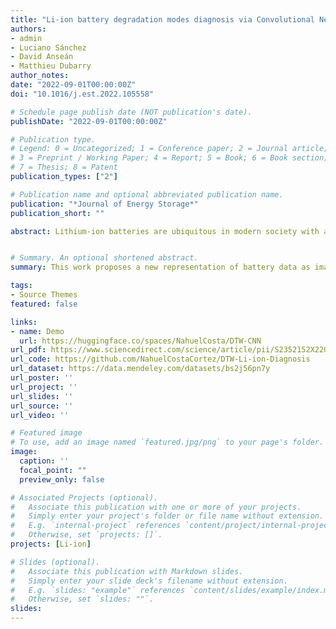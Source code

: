 ```yaml
---
title: "Li-ion battery degradation modes diagnosis via Convolutional Neural Networks"
authors:
- admin
- Luciano Sánchez
- David Anseán
- Matthieu Dubarry
author_notes:
date: "2022-09-01T00:00:00Z"
doi: "10.1016/j.est.2022.105558"

# Schedule page publish date (NOT publication's date).
publishDate: "2022-09-01T00:00:00Z"

# Publication type.
# Legend: 0 = Uncategorized; 1 = Conference paper; 2 = Journal article;
# 3 = Preprint / Working Paper; 4 = Report; 5 = Book; 6 = Book section;
# 7 = Thesis; 8 = Patent
publication_types: ["2"]

# Publication name and optional abbreviated publication name.
publication: "*Journal of Energy Storage*"
publication_short: ""

abstract: Lithium-ion batteries are ubiquitous in modern society with a presence in storage systems, electric cars, portable electronics, and many more applications. Consequently, to enable safe and reliable use of LIB systems, diagnosis and prognosis have become critical. Within the field of Artificial Intelligence, Deep Learning algorithms have achieved significant impacts for image or object recognition, yet their application for battery diagnosis is still at an early developing stage. In this paper, we propose a novel approach for battery degradation diagnosis based on the representation of battery data as images, in order to leverage the use of well-established Convolutional Neural Networks. Accuracy for diagnosis, via the quantification of degradation modes was tested on synthetic data. Our approach was shown to be more accurate than current methodologies with Root Mean Squared Errors around 2% on average for 1000 duty cycles compared to between 2.64 to 7.27% for other state-of-the-art algorithms. We also show that the proposed methodology adapts to various cell chemistries and constructive configurations, and validate its applicability to a real-world scenario with experimental data from commercial LIBs.


# Summary. An optional shortened abstract.
summary: This work proposes a new representation of battery data as images, in order to leverage the use of well-established Convolutional Neural Networks for battery degradation diagnosis.

tags:
- Source Themes
featured: false

links:
- name: Demo
  url: https://huggingface.co/spaces/NahuelCosta/DTW-CNN
url_pdf: https://www.sciencedirect.com/science/article/pii/S2352152X22015493
url_code: https://github.com/NahuelCostaCortez/DTW-Li-ion-Diagnosis
url_dataset: https://data.mendeley.com/datasets/bs2j56pn7y
url_poster: ''
url_project: ''
url_slides: ''
url_source: ''
url_video: ''

# Featured image
# To use, add an image named `featured.jpg/png` to your page's folder. 
image:
  caption: ''
  focal_point: ""
  preview_only: false

# Associated Projects (optional).
#   Associate this publication with one or more of your projects.
#   Simply enter your project's folder or file name without extension.
#   E.g. `internal-project` references `content/project/internal-project/index.md`.
#   Otherwise, set `projects: []`.
projects: [Li-ion]

# Slides (optional).
#   Associate this publication with Markdown slides.
#   Simply enter your slide deck's filename without extension.
#   E.g. `slides: "example"` references `content/slides/example/index.md`.
#   Otherwise, set `slides: ""`.
slides: 
---
```

